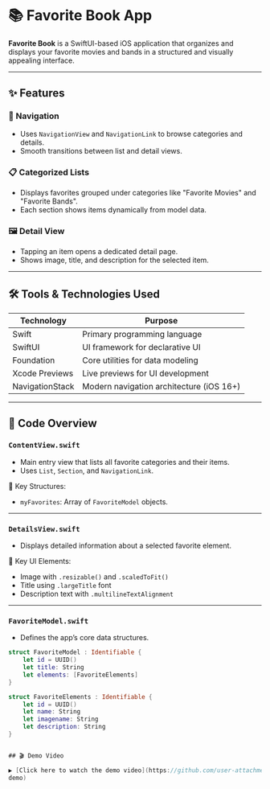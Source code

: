 # 📚 Favorite Book App

**Favorite Book** is a SwiftUI-based iOS application that organizes and displays your favorite movies and bands in a structured and visually appealing interface.

---

## ✨ Features

### 🧭 Navigation
- Uses `NavigationView` and `NavigationLink` to browse categories and details.
- Smooth transitions between list and detail views.

### 📋 Categorized Lists
- Displays favorites grouped under categories like "Favorite Movies" and "Favorite Bands".
- Each section shows items dynamically from model data.

### 🖼️ Detail View
- Tapping an item opens a dedicated detail page.
- Shows image, title, and description for the selected item.

---

## 🛠 Tools & Technologies Used

| Technology           | Purpose                                      |
|----------------------|----------------------------------------------|
| Swift                | Primary programming language                 |
| SwiftUI              | UI framework for declarative UI              |
| Foundation           | Core utilities for data modeling             |
| Xcode Previews       | Live previews for UI development             |
| NavigationStack      | Modern navigation architecture (iOS 16+)     |

---

## 📂 Code Overview

### `ContentView.swift`
- Main entry view that lists all favorite categories and their items.
- Uses `List`, `Section`, and `NavigationLink`.

🔹 Key Structures:
- `myFavorites`: Array of `FavoriteModel` objects.

---

### `DetailsView.swift`
- Displays detailed information about a selected favorite element.

🔹 Key UI Elements:
- Image with `.resizable()` and `.scaledToFit()`
- Title using `.largeTitle` font
- Description text with `.multilineTextAlignment`

---

### `FavoriteModel.swift`
- Defines the app’s core data structures.

```swift
struct FavoriteModel : Identifiable {
    let id = UUID()
    let title: String
    let elements: [FavoriteElements]
}

struct FavoriteElements : Identifiable {
    let id = UUID()
    let name: String
    let imagename: String
    let description: String
}


## 🎬 Demo Video

▶️ [Click here to watch the demo video](https://github.com/user-attachments/assets/83700da2-cb02-4ca3-a748-58859103f88d
demo)








